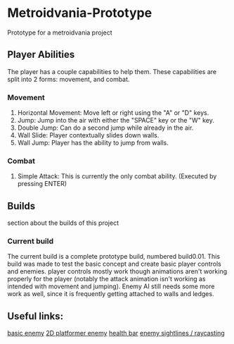 # Metroidvania-Prototype
Prototype for a metroidvania project

## Player Abilities
The player has a couple capabilities to help them. These capabilities are split into 2 forms: movement, and combat.

### Movement
1. Horizontal Movement: Move left or right using the "A" or "D" keys.
2. Jump: Jump into the air with either the "SPACE" key or the "W" key.
3. Double Jump: Can do a second jump while already in the air.
4. Wall Slide: Player contextually slides down walls.
5. Wall Jump: Player has the ability to jump from walls.

### Combat
1. Simple Attack: This is currently the only combat ability. (Executed by pressing ENTER)

## Builds
section about the builds of this project

### Current build
The current build is a complete prototype build, numbered build0.01. This build was made to test the basic concept and create basic player controls and enemies. player controls mostly work though animations aren't working properly for the player (notably the attack animation isn't working as intended with movement and jumping). Enemy AI still needs some more work as well, since it is frequently getting attached to walls and ledges.

## Useful links:

[basic enemy](https://www.youtube.com/watch?v=K2SbThbGw6w)
[2D platformer enemy](https://www.youtube.com/watch?v=K2SbThbGw6w&list=PLy78FINcVmjA0zDBhLuLNL1Jo6xNMMq-W&index=13&ab_channel=Bardent)
[health bar](https://www.youtube.com/watch?v=0tDPxNB2JNs&ab_channel=JakeMakesGames)
[enemy sightlines / raycasting](https://www.youtube.com/watch?v=2VX8uD_xUlM&ab_channel=LostRelicGames)
